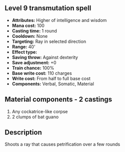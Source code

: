 ## Level 9 transmutation spell
- **Attributes:** Higher of intelligence and wisdom
- **Mana cost:** 100
- **Casting time:** 1 round
- **Cooldown:** None
- **Targeting:** Ray in selected direction
- **Range:** 40'
- **Effect type:**
- **Saving throw:** Against dexterity
- **Save adjustment:** +0
- **Train chance:** 100%
- **Base write cost:** 110 charges
- **Write cost:** From half to full base cost
- **Components:** Verbal, Somatic, Material
## Material components - 2 castings
1. Any cockatrice-like corpse
2. 2 clumps of bat guano
## Description
Shoots a ray that causes petrification over a few rounds
